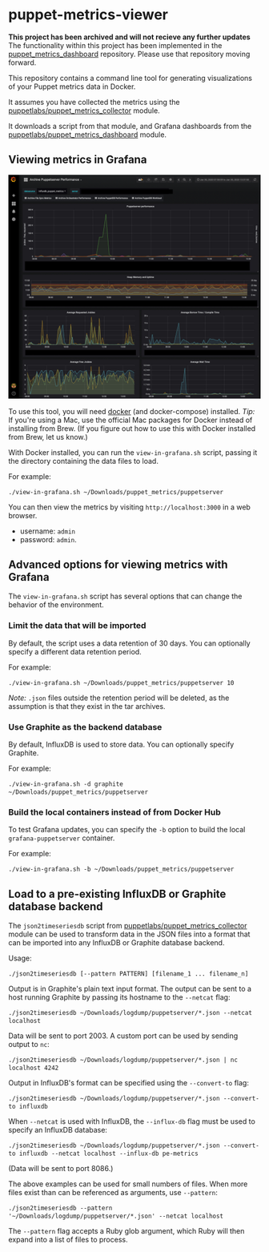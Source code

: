 # puppet-metrics-viewer

**This project has been archived and will not recieve any further updates** The functionality within this project has been implemented in the [puppet_metrics_dashboard](https://github.com/puppetlabs/puppet_metrics_dashboard) repository. Please use that repository moving forward.

This repository contains a command line tool for generating visualizations of your Puppet metrics data in Docker.

It assumes you have collected the metrics using the [puppetlabs/puppet_metrics_collector](https://forge.puppet.com/puppetlabs/puppet_metrics_collector) module.

It downloads a script from that module, and Grafana dashboards from the [puppetlabs/puppet_metrics_dashboard](https://github.com/puppetlabs/puppet_metrics_dashboard) module.

## Viewing metrics in Grafana

![Screen shot](./images/grafana.jpg)

To use this tool, you will need [docker](https://www.docker.com/products/overview) (and docker-compose) installed.
_Tip:_ If you're using a Mac, use the official Mac packages for Docker instead of installing from Brew.
(If you figure out how to use this with Docker installed from Brew, let us know.)

With Docker installed, you can run the `view-in-grafana.sh` script, passing it the directory containing the data files to load.

For example:

```
./view-in-grafana.sh ~/Downloads/puppet_metrics/puppetserver
```

You can then view the metrics by visiting `http://localhost:3000` in a web browser.

 - username: `admin`
 - password: `admin`.

## Advanced options for viewing metrics with Grafana

The `view-in-grafana.sh` script has several options that can change the behavior of the environment.

### Limit the data that will be imported

By default, the script uses a data retention of 30 days.
You can optionally specify a different data retention period.

For example:

```
./view-in-grafana.sh ~/Downloads/puppet_metrics/puppetserver 10
```

_Note:_ `.json` files outside the retention period will be deleted, as the assumption is that they exist in the tar archives.

### Use Graphite as the backend database

By default, InfluxDB is used to store data.
You can optionally specify Graphite.

For example:

```
./view-in-grafana.sh -d graphite  ~/Downloads/puppet_metrics/puppetserver
```

### Build the local containers instead of from Docker Hub

To test Grafana updates, you can specify the `-b` option to build the local `grafana-puppetserver` container.

For example:

```
./view-in-grafana.sh -b ~/Downloads/puppet_metrics/puppetserver
```

## Load to a pre-existing InfluxDB or Graphite database backend

The `json2timeseriesdb` script from [puppetlabs/puppet_metrics_collector](https://forge.puppet.com/puppetlabs/puppet_metrics_collector) module can be used to transform data in the JSON files into a format that can be imported into any InfluxDB or Graphite database backend.

Usage:

```
./json2timeseriesdb [--pattern PATTERN] [filename_1 ... filename_n]
```

Output is in Graphite's plain text input format.
The output can be sent to a host running Graphite by passing its hostname to the `--netcat` flag:

```
./json2timeseriesdb ~/Downloads/logdump/puppetserver/*.json --netcat localhost
```

Data will be sent to port 2003.
A custom port can be used by sending output to `nc`:

```
./json2timeseriesdb ~/Downloads/logdump/puppetserver/*.json | nc localhost 4242
```

Output in InfluxDB's format can be specified using the `--convert-to` flag:

```
./json2timeseriesdb ~/Downloads/logdump/puppetserver/*.json --convert-to influxdb
```

When `--netcat` is used with InfluxDB, the `--influx-db` flag must be used to specify an InfluxDB database:

```
./json2timeseriesdb ~/Downloads/logdump/puppetserver/*.json --convert-to influxdb --netcat localhost --influx-db pe-metrics
```

(Data will be sent to port 8086.)

The above examples can be used for small numbers of files.
When more files exist than can be referenced as arguments, use `--pattern`:

```
./json2timeseriesdb --pattern '~/Downloads/logdump/puppetserver/*.json' --netcat localhost
```

The `--pattern` flag accepts a Ruby glob argument, which Ruby will then expand into a list of files to process.
